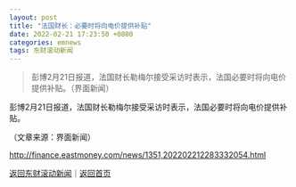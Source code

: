 ```yaml
---
layout: post
title: "法国财长：必要时将向电价提供补贴"
date: 2022-02-21 17:23:50 +0800
categories: emnews
tags: 东财滚动新闻
---
```

> 彭博2月21日报道，法国财长勒梅尔接受采访时表示，法国必要时将向电价提供补贴。（界面新闻）

<p>彭博2月21日报道，法国财长勒梅尔接受采访时表示，法国必要时将向电价提供补贴。</p><p class="em_media">（文章来源：界面新闻）</p>

<http://finance.eastmoney.com/news/1351,202202212283332054.html>

[返回东财滚动新闻](//finews.withounder.com/emnews/)｜[返回首页](//finews.withounder.com/)